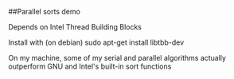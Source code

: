 ##Parallel sorts demo

Depends on Intel Thread Building Blocks

Install with (on debian)
  sudo apt-get install libtbb-dev

On my machine, some of my serial and parallel algorithms actually outperform GNU and Intel's built-in sort functions
